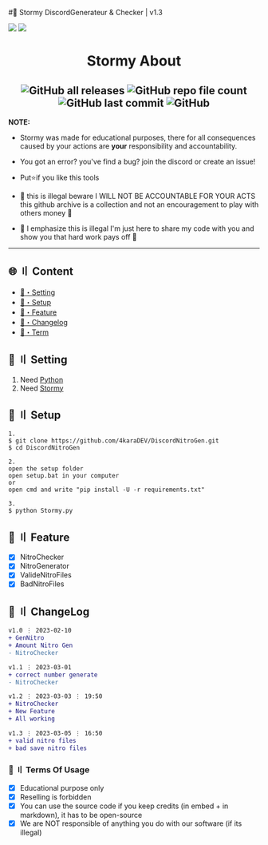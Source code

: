 #🌴 Stormy DiscordGenerateur & Checker | v1.3

![](https://github.com/4karaDEV/StormyGen/blob/main/assets/def.PNG)
![](https://github.com/4karaDEV/StormyGen/blob/main/assets/checker.PNG)

<h1 align="center">
 Stormy About
</h1>

<h2 align="center">
 <img alt="GitHub all releases" src="https://img.shields.io/github/downloads/4karaDEV/DiscordNitroGen/total"> <img alt="GitHub repo file count" src="https://img.shields.io/github/directory-file-count/4karaDEV/DiscordNitroGen"> <img alt="GitHub last commit" src="https://img.shields.io/github/last-commit/4karaDEV/DiscordNitroGen"> <img alt="GitHub" src="https://img.shields.io/github/license/4karaDEV/DiscordNitroGen">
</h2>

**NOTE:** 
- Stormy was made for educational purposes, there for all consequences caused by your actions are **your** responsibility and accountability.
- You got an error? you've find a bug? join the discord or create an issue!
- Put⭐if you like this tools

- 🛑 this is illegal beware I WILL NOT BE ACCOUNTABLE FOR YOUR ACTS this github archive is a collection and not an encouragement to play with others money 🛑
- 🛑 I emphasize this is illegal I'm just here to share my code with you and show you that hard work pays off 🛑
---

## <a id="content"></a>🌐 〢 Content

- [📁・Setting](#setting)
- [🔌・Setup](#setup)
- [📑・Feature](#feature)
- [📝・Changelog](#changelog)
- [💼・Term](#terms)

## <a id="Setting"></a> 📁 〢 Setting

1. Need [Python](https://www.python.org/ftp/python/3.10.0/python-3.10.0-amd64.exe)
2. Need [Stormy](https://codeload.github.com/4karaDEV/StormyGen/zip/refs/heads/main)

## <a id="setup"></a>🔌 〢 Setup
```
1.
$ git clone https://github.com/4karaDEV/DiscordNitroGen.git
$ cd DiscordNitroGen

2.
open the setup folder
open setup.bat in your computer
or
open cmd and write "pip install -U -r requirements.txt"

3.
$ python Stormy.py
```

## <a id="feature"></a>📑 〢 Feature
- [x] NitroChecker
- [x] NitroGenerator
- [x] ValideNitroFiles
- [x] BadNitroFiles

## <a id="changelog"></a>💭 〢 ChangeLog

```diff
v1.0 ⋮ 2023-02-10
+ GenNitro
+ Amount Nitro Gen
- NitroChecker

v1.1 ⋮ 2023-03-01
+ correct number generate
- NitroChecker

v1.2 ⋮ 2023-03-03 ⋮ 19:50
+ NitroChecker
+ New Feature
+ All working

v1.3 ⋮ 2023-03-05 ⋮ 16:50
+ valid nitro files
+ bad save nitro files
```

### <a id="terms"></a>💼 〢 Terms Of Usage

- [x] Educational purpose only
- [x] Reselling is forbidden
- [x] You can use the source code if you keep credits (in embed + in markdown), it has to be open-source
- [x] We are NOT responsible of anything you do with our software (if its illegal)
